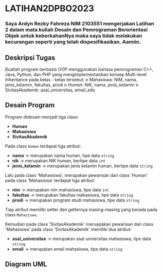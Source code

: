 # LATIHAN2DPBO2023
### Saya Ardyn Rezky Fahreza NIM 2103551 mengerjakan Latihan 2 dalam mata kuliah Desain dan Pemrograman Berorientasi Objek untuk keberkahanNya maka saya tidak melakukan kecurangan seperti yang telah dispesifikasikan. Aamiin.

## Deskripsi Tugas
Buatlah program berbasis OOP menggunakan bahasa pemrograman C++, Java, Python, dan PHP yang mengimplementasikan konsep Multi-level Inheritance  pada kelas - kelas tersebut:
  o Mahasiswa: NIM, nama, jenis_kelamin, fakultas, prodi
  o Human: NIK, nama, jenis_kelamin
  o SivitasAkademik: asal_universitas, email_edu

## Desain Program
Program didesain menjadi tiga class:
* **Human**
* **Mahasiswa**
* **SivitasAkademik**

Pada class `Human` terdapat tiga atribut:
* **nama**               -> merupakan nama human, tipe data `string`
* **nik**                -> merupakan NIK human, bertipe data `int`
* **jenis_kelamin**      -> merupakan jenis kelamin human, bertipe data `string`

Lalu pada class 'Mahasiswa', merupakan pewarisan dari class 'Human'
pada class 'Mahasiswa' terdapat tiga atribut:
* **nim**               -> merupakan nim mahasiswa, tipe data `int`
* **fakultas**          -> merupakan fakultas mahasiswa, tipe data `string`
* **prodi**             -> merupakan program studi mahasiswa, tipe data `string`

Tiap atribut memiliki setter dan getternya masing-masing yang berada pada class `Mahasiswa`.

Kemudian pada class 'SivitasAkademik' meruapakan pewarisan dari class 'Mahasiswa'
pada class 'SivitasAkademik' memiliki dua atribut:
* **asal_universitas**   -> merupakan asal universitas mahasiswa, tipe data `string`
* **email**              -> merupakan email mahasiswa, tipe data `string`

## Diagram UML


